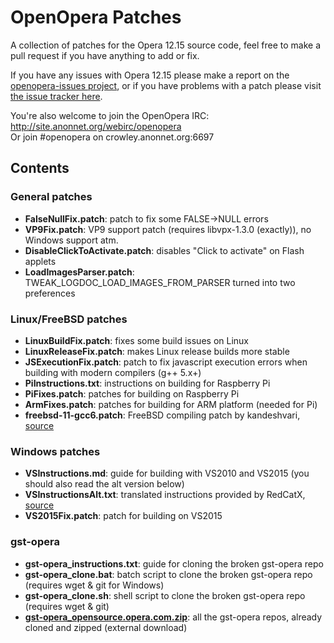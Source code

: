 # OpenOpera Patches
A collection of patches for the Opera 12.15 source code, feel free to make a pull request if you have anything to add or fix.

If you have any issues with Opera 12.15 please make a report on the [openopera-issues project](https://github.com/PrestoXen/openopera-issues/issues), or if you have problems with a patch please visit [the issue tracker here](https://github.com/PrestoXen/openopera-patches/issues). 

You're also welcome to join the OpenOpera IRC: http://site.anonnet.org/webirc/openopera  
Or join #openopera on crowley.anonnet.org:6697

## Contents

### General patches
- **FalseNullFix.patch**: patch to fix some FALSE->NULL errors
- **VP9Fix.patch**: VP9 support patch (requires libvpx-1.3.0 (exactly)), no Windows support atm.
- **DisableClickToActivate.patch**: disables "Click to activate" on Flash applets
- **LoadImagesParser.patch**: TWEAK_LOGDOC_LOAD_IMAGES_FROM_PARSER turned into two preferences

### Linux/FreeBSD patches
- **LinuxBuildFix.patch**: fixes some build issues on Linux
- **LinuxReleaseFix.patch**: makes Linux release builds more stable
- **JSExecutionFix.patch**: patch to fix javascript execution errors when building with modern compilers (g++ 5.x+)
- **PiInstructions.txt**: instructions on building for Raspberry Pi
- **PiFixes.patch**: patches for building on Raspberry Pi
- **ArmFixes.patch**: patches for building for ARM platform (needed for Pi)
- **freebsd-11-gcc6.patch**: FreeBSD compiling patch by kandeshvari, [source](https://gist.github.com/kandeshvari/6e69327fb017ea95bced85c6f297a29f)

### Windows patches
- **VSInstructions.md**: guide for building with VS2010 and VS2015 (you should also read the alt version below)
- **VSInstructionsAlt.txt**: translated instructions provided by RedCatX, [source](https://geektimes.ru/post/284588/)
- **VS2015Fix.patch**: patch for building on VS2015

### gst-opera
- **gst-opera_instructions.txt**: guide for cloning the broken gst-opera repo
- **gst-opera_clone.bat**: batch script to clone the broken gst-opera repo (requires wget & git for Windows)
- **gst-opera_clone.sh**: shell script to clone the broken gst-opera repo (requires wget & git)
- **[gst-opera_opensource.opera.com.zip](http://www22.zippyshare.com/v/Wp1PrPRW/file.html)**: all the gst-opera repos, already cloned and zipped (external download)
